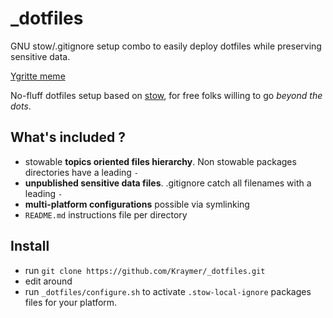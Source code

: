 _dotfiles
=========

GNU stow/.gitignore setup combo to easily deploy dotfiles while preserving sensitive data.

[Ygritte meme](https://dl.dropboxusercontent.com/u/1026715/ygritte-meme.png)

No-fluff dotfiles setup based on [stow](https://taihen.org/managing-dotfiles-with-gnu-stow/), for free folks willing to go *beyond the dots*.

What's included ?
-----------------

- stowable **topics oriented files hierarchy**. Non stowable packages directories
  have a leading `-`
- **unpublished sensitive data files**. .gitignore catch all filenames with a
  leading `-`
- **multi-platform configurations** possible via symlinking
- `README.md` instructions file per directory

Install
-------

- run `git clone https://github.com/Kraymer/_dotfiles.git`
- edit around
- run `_dotfiles/configure.sh` to activate `.stow-local-ignore` packages files
  for your platform.
